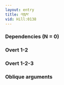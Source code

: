 ```yaml
---
layout: entry
title: འཁུས་
vid: Hill:0138
---
```

### Dependencies (N = 0)


### Overt 1-2


### Overt 1-2-3


### Oblique arguments
